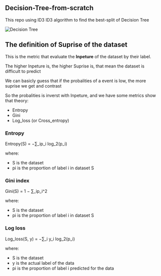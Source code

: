 ## Decision-Tree-from-scratch

This repo using ID3 ID3 algorithm  to find the best-split of Decision Tree

![Decision Tree](https://cdn.educba.com/academy/wp-content/uploads/2019/11/Create-Decision-Tree-1.png)

## The definition of Suprise of the dataset

This is the metric that evaluate the **Inpeture** of the dataset by their label.

The higher Inpeture is, the higher Suprise is, that mean the dataset is difficult to predict

We can basicly guess that if the probalities of a event is low, the more suprise we get and contrast

So the probalities is inverst with Inpeture, and we have some metrics show that theory:

* Entropy
* Gini
* Log_loss (or Cross_entropy)

### Entropy
Entropy(S) = −∑_ip_i log_2(p_i)

where:
* S is the dataset
* pi is the proportion of label i in dataset S


### Gini index
Gini(S) = 1 − ∑_ip_i^2

where:
* S is the dataset
* pi is the proportion of label i in dataset S

### Log loss
Log_loss(S, y) = −∑_i y_i log_2(p_i)

where:
* S is the dataset
* y is the actual label of the data
* pi is the proportion of label i predicted for the data
